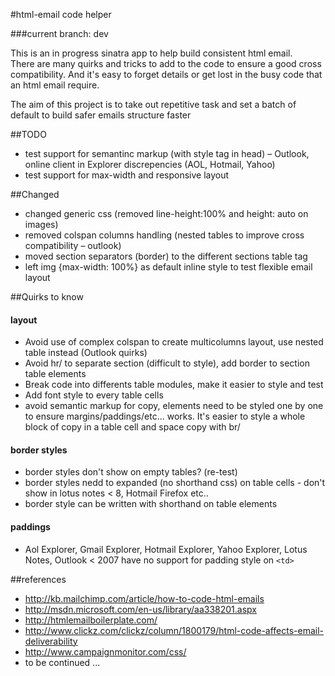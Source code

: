 #html-email code helper

###current branch: dev

This is an in progress sinatra app to help build consistent html email.  
There are many quirks and tricks to add to the code to ensure a good cross
compatibility. And it's easy to forget details or get lost in the busy code
that an html email require.

The aim of this project is to take out repetitive task and set a batch of
default to build safer emails structure faster

##TODO

- test support for semantinc markup (with style tag in head) – Outlook, online client in Explorer discrepencies (AOL, Hotmail, Yahoo)
- test support for max-width and responsive layout


##Changed
- changed generic css (removed line-height:100% and height: auto on images)
- removed colspan columns handling (nested tables to improve cross compatibility – outlook)
- moved section separators (border) to the different sections table tag
- left img {max-width: 100%} as default inline style to test flexible email layout

##Quirks to know

#### layout

- Avoid use of complex colspan to create multicolumns layout, use nested table instead (Outlook quirks)
- Avoid hr/ to separate section (difficult to style), add border to section table elements
- Break code into differents table modules, make it easier to style and test
- Add font style to every table cells
- avoid semantic markup for copy, elements need to be styled one by one to ensure margins/paddings/etc... works. It's easier to style a whole block of copy in a table cell and space copy with br/ 

#### border styles
- border styles don't show on empty tables? (re-test)
- border styles nedd to expanded (no shorthand css) on table cells - don't
  show in lotus notes < 8, Hotmail Firefox etc..
- border style can be written with shorthand on table elements

#### paddings
- Aol Explorer, Gmail Explorer, Hotmail Explorer, Yahoo Explorer, Lotus Notes, Outlook < 2007 have no support for padding style on `<td>`


##references

- <http://kb.mailchimp.com/article/how-to-code-html-emails>
- <http://msdn.microsoft.com/en-us/library/aa338201.aspx>
- <http://htmlemailboilerplate.com/>
- <http://www.clickz.com/clickz/column/1800179/html-code-affects-email-deliverability>
- <http://www.campaignmonitor.com/css/>
- to be continued ...
